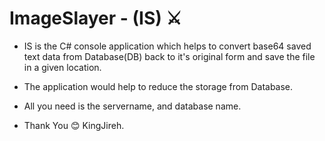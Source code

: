 # ImageSlayer - (IS) ⚔️ 

- IS is the C# console application which helps to convert base64 saved text data from Database(DB) back to it's original form and save the file in a given location.
- The application would help to reduce the storage from Database.
- All you need is the servername, and database name.

- Thank You 😊
  KingJireh.


		
